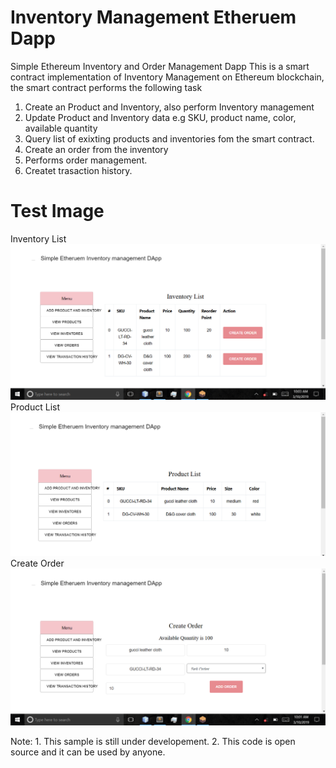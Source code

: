 # Inventory Management Etheruem Dapp
Simple Ethereum Inventory and Order Management Dapp
This is a smart contract implementation of Inventory Management on Ethereum blockchain,
the smart contract performs the following task
 1. Create an Product and Inventory, also perform Inventory management
 2. Update Product and Inventory data e.g SKU, product name, color, available quantity
 3. Query list of exixting products and inventories fom the smart contract.
 4. Create an order from the inventory
 5. Performs order management.
 6. Createt trasaction history.
 # Test Image
  Inventory List
 ![alt text](https://github.com/emekauser/InventoryManagementContract/blob/master/img/img4.png)
 Product List
 ![alt text](https://github.com/emekauser/InventoryManagementContract/blob/master/img/img1.png)
 Create Order
 ![alt text](https://github.com/emekauser/InventoryManagementContract/blob/master/img/img3.png)
 
 Note: 1. This sample is still under developement.
       2. This code is open source and it can be used by anyone.
